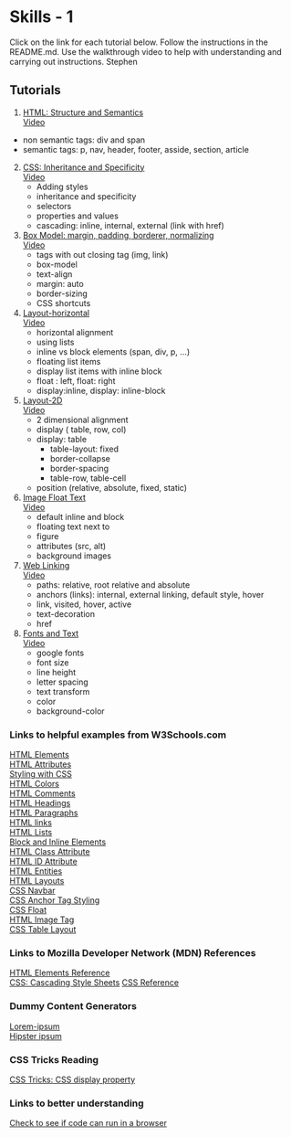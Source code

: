 # Skills - 1
Click on the link for each tutorial below.  Follow the instructions in the README.md.  Use the walkthrough video to help with understanding and carrying out instructions.
Stephen
## Tutorials

1. [HTML: Structure and Semantics](https://github.com/suwebdev/wats3010-skills-1/tree/master/1-html-structure-semantics)  
[Video](https://youtu.be/61_lkpPJfzw)  
  - non semantic tags: div and span
  - semantic tags: p, nav, header, footer, asside, section, article 
2. [CSS: Inheritance and Specificity](https://github.com/suwebdev/wats3010-skills-1/tree/master/2-css-inheritance-specificity)  
[Video](https://youtu.be/bATU7ouix1c)  
   - Adding styles 
   - inheritance and specificity
   - selectors
   - properties and values
   - cascading: inline, internal, external (link with href)  
3. [Box Model:  margin, padding, borderer, normalizing](https://github.com/suwebdev/wats3010-skills-1/tree/master/3-box-model)  
[Video](https://youtu.be/ektiTAWcK60)  
   - tags with out closing tag (img, link) 
   - box-model
   - text-align
   - margin: auto
   - border-sizing
   - CSS shortcuts
4. [Layout-horizontal](https://github.com/suwebdev/wats3010-skills-1/tree/master/4-layout-horizontal)  
[Video](https://youtu.be/B6yH5b2aqrE)  
   - horizontal alignment
   - using lists
   - inline vs block elements (span, div, p, ...)
   - floating list items
   - display list items with inline block
   - float : left, float: right
   - display:inline, display: inline-block
5. [Layout-2D](https://github.com/suwebdev/wats3010-skills-1/tree/master/5-layout-2d)  
[Video](https://youtu.be/0UW3M9WP-wQ)  
   - 2 dimensional alignment
   - display ( table, row, col) 
   - display: table
     - table-layout: fixed
     - border-collapse
     - border-spacing
     - table-row, table-cell
   - position (relative, absolute, fixed, static)
6. [Image Float Text](https://github.com/suwebdev/wats3010-skills-1/tree/master/6-images-float-text)  
[Video](https://youtu.be/sH9hUz0THl4)
   - default inline and block
   - floating text next to
   - figure
   - attributes (src, alt) 
   - background images
7. [Web Linking](https://github.com/suwebdev/wats3010-skills-1/tree/master/7-web-linking-navigation)  
[Video](https://youtu.be/pCn1gbwn37k)  
   - paths: relative, root relative and absolute
   - anchors (links): internal, external linking, default style, hover
   - link, visited, hover, active
   - text-decoration
   - href
8. [Fonts and Text](https://github.com/suwebdev/wats3010-skills-1/tree/master/8-font-text)  
[Video](https://youtu.be/vZYAZ6FvC8o)
    - google fonts
    - font size
    - line height
    - letter spacing
    - text transform
    - color
    - background-color




### Links to helpful examples from W3Schools.com
 [HTML Elements](https://www.w3schools.com/html/html_elements.asp)   
 [HTML Attributes](https://www.w3schools.com/html/html_attributes.asp)  
 [Styling with CSS](https://www.w3schools.com/html/html_css.asp)  
 [HTML Colors](https://www.w3schools.com/html/html_colors.asp)   
 [HTML Comments](https://www.w3schools.com/html/html_comments.asp)     
 [HTML Headings](https://www.w3schools.com/html/html_headings.asp)   
 [HTML Paragraphs](https://www.w3schools.com/html/html_paragraphs.asp)   
 [HTML links](https://www.w3schools.com/html/html_links.asp)  
 [HTML Lists](https://www.w3schools.com/html/html_lists.asp)   
 [Block and Inline Elements](https://www.w3schools.com/html/html_blocks.asp)   
 [HTML Class Attribute](https://www.w3schools.com/html/html_classes.asp)   
 [HTML ID Attribute](https://www.w3schools.com/html/html_id.asp)  
 [HTML Entities](https://www.w3schools.com/html/html_entities.asp)   
 [HTML Layouts](https://www.w3schools.com/html/html_layout.asp)   
 [CSS Navbar](https://www.w3schools.com/css/css_navbar.asp)  
 [CSS Anchor Tag Styling](https://www.w3schools.com/css/css_link.asp)   
 [CSS Float](https://www.w3schools.com/css/css_float.asp)  
 [HTML Image Tag](https://www.w3schools.com/html/html_images.asp)      
[CSS Table Layout](https://www.w3schools.com/cssref/pr_tab_table-layout.asp)  

### Links to Mozilla Developer Network (MDN) References
 [HTML Elements Reference](https://developer.mozilla.org/en-US/docs/Web/HTML/Element)    
 [CSS: Cascading Style Sheets](https://developer.mozilla.org/en-US/docs/Web/CSS) 
 [CSS Reference](https://developer.mozilla.org/en-US/docs/Web/CSS/Reference) 

 
### Dummy Content Generators
 [Lorem-ipsum](http://www.blindtextgenerator.com/lorem-ipsum)  
 [Hipster ipsum](https://hipsum.co/)

### CSS Tricks Reading
 [CSS Tricks: CSS display property](https://css-tricks.com/almanac/properties/d/display/)   


### Links to better understanding
[Check to see if code can run in a browser](https://caniuse.com/)  





